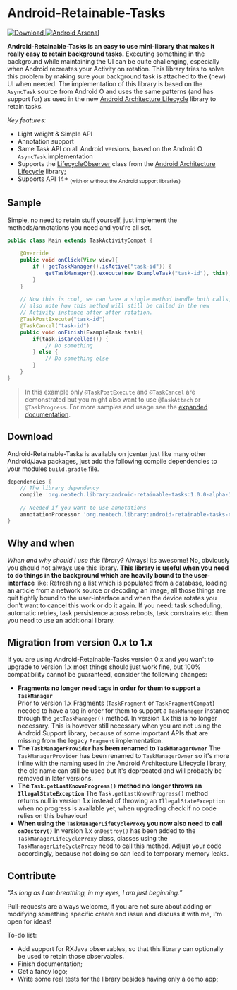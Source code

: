 # Android-Retainable-Tasks
[ ![Download](https://api.bintray.com/packages/rolf-smit/maven/android-retainable-tasks/images/download.svg) ](https://bintray.com/rolf-smit/maven/android-retainable-tasks/_latestVersion)
[![Android Arsenal](https://img.shields.io/badge/Android%20Arsenal-Android%20Retainable%20Tasks-brightgreen.svg?style=flat)](http://android-arsenal.com/details/1/3236)

**Android-Retainable-Tasks is an easy to use mini-library that makes it really easy to retain background tasks.** Executing something in the background while maintaining the UI can be quite challenging, especially when Android recreates your Activity on rotation. This library tries to solve this problem by making sure your background task is attached to the (new) UI when needed. The implementation of this library is based on the `AsyncTask` source from Android O and uses the same patterns (and has support for) as used in the new [Android Architecture Lifecycle](https://developer.android.com/reference/android/arch/lifecycle/Lifecycle.html) library to retain tasks. 

*Key features:*

 - Light weight & Simple API
 - Annotation support
 - Same Task API on all Android versions, based on the Android O `AsyncTask` implementation
 - Supports the [LifecycleObserver](https://developer.android.com/reference/android/arch/lifecycle/LifecycleObserver.html) class from the [Android Architecture Lifecycle](https://developer.android.com/reference/android/arch/lifecycle/Lifecycle.html) library;
 - Supports API 14+ <sub>(with or without the Android support libraries)</sub>

## Sample
Simple, no need to retain stuff yourself, just implement the methods/annotations you need and you're
all set.

```java
public class Main extends TaskActivityCompat {
    
    @Override
    public void onClick(View view){
        if (!getTaskManager().isActive("task-id")) {
            getTaskManager().execute(new ExampleTask("task-id"), this);
        }
    }
    
    // Now this is cool, we can have a single method handle both calls,
    // also note how this method will still be called in the new
    // Activity instance after after rotation.
    @TaskPostExecute("task-id")
    @TaskCancel("task-id")
    public void onFinish(ExampleTask task){
        if(task.isCancelled()) {
            // Do something
        } else {
            // Do something else
        }
    }
}
```

>In this example only `@TaskPostExecute` and `@TaskCancel` are demonstrated but you might also
 want to use `@TaskAttach` or `@TaskProgress`. For more samples and usage see the [expanded documentation](DOCUMENTATION.md).

## Download

Android-Retainable-Tasks is available on jcenter just like many other Android/Java packages, just add the following compile dependencies to your modules `build.gradle` file.

```groovy
dependencies {
    // The library dependency
    compile 'org.neotech.library:android-retainable-tasks:1.0.0-alpha-1'
    
    // Needed if you want to use annotations
    annotationProcessor 'org.neotech.library:android-retainable-tasks-compiler:1.0.0-alpha-1'
}
```

## Why and when

*When and why should I use this library?* Always! its awesome! No, obviously you should not always use this library. **This library is useful when you need to do things in the **background** which are heavily bound to the user-interface** like: Refreshing a list which is populated from a database, loading an article from a network source or decoding an image, all those things are quit tightly bound to the user-interface and when the device rotates you don't want to cancel this work or do it again. If you need: task scheduling, automatic retries, task persistence across reboots, task constrains etc. then you need to use an additional library.

## Migration from version 0.x to 1.x

If you are using Android-Retainable-Tasks version 0.x and you wan't to upgrade to version 1.x most things should just work fine, but 100% compatibility cannot be guaranteed, consider the following changes:

* **Fragments no longer need tags in order for them to support a `TaskManager`**  
Prior to version 1.x Fragments (`TaskFragment` or `TaskFragmentCompat`) needed to have a tag in order for them to support a `TaskManager` instance through the `getTaskManager()` method. In version 1.x this is no longer necessary. This is however still necessary when you are not using the Android Support library, because of some important APIs that are missing from the legacy `Fragment` implementation.
* **The `TaskManagerProvider` has been renamed to `TaskManagerOwner`**
The `TaskManagerProvider` has been renamed to `TaskManagerOwner` so it's more inline with the naming used in the Android Architecture Lifecycle library, the old name can still be used but it's deprecated and will probably be removed in later versions.
* **The `Task.getLastKnownProgress()` method no longer throws an `IllegalStateException`**
The `Task.getLastKnownProgress()` method returns null in version 1.x instead of throwing an  `IllegalStateException` when no progress is available yet, when upgrading check if no code relies
on this behaviour!
* **When using the `TaskManagerLifeCycleProxy` you now also need to call `onDestory()`**
In version 1.x `onDestroy()` has been added to the `TaskManagerLifeCycleProxy` class, classes using
 the `TaskManagerLifeCycleProxy` need to call this method. Adjust your code accordingly, because not doing so can lead to temporary memory leaks.

## Contribute

*“As long as I am breathing, in my eyes, I am just beginning.”*

Pull-requests are always welcome, if you are not sure about adding or modifying something specific create and issue and discuss it with me, I'm open for ideas!

To-do list:

 - Add support for RXJava observables, so that this library can optionally be used to retain those observables.
 - Finish documentation;
 - Get a fancy logo;
 - Write some real tests for the library besides having only a demo app;